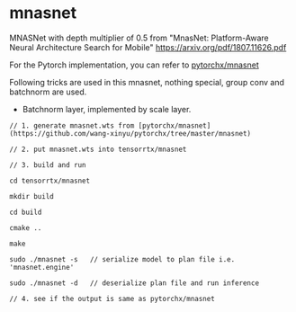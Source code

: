 # mnasnet

MNASNet with depth multiplier of 0.5 from 
"MnasNet: Platform-Aware Neural Architecture Search for Mobile"   <https://arxiv.org/pdf/1807.11626.pdf>

For the Pytorch implementation, you can refer to [pytorchx/mnasnet](https://github.com/wang-xinyu/pytorchx/tree/master/mnasnet)

Following tricks are used in this mnasnet, nothing special, group conv and batchnorm are used.

- Batchnorm layer, implemented by scale layer.

```
// 1. generate mnasnet.wts from [pytorchx/mnasnet](https://github.com/wang-xinyu/pytorchx/tree/master/mnasnet)

// 2. put mnasnet.wts into tensorrtx/mnasnet

// 3. build and run

cd tensorrtx/mnasnet

mkdir build

cd build

cmake ..

make

sudo ./mnasnet -s   // serialize model to plan file i.e. 'mnasnet.engine'

sudo ./mnasnet -d   // deserialize plan file and run inference

// 4. see if the output is same as pytorchx/mnasnet
```


